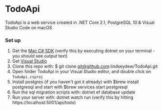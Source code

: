 ﻿# TodoApi
TodoApi is a web service created in .NET Core 2.1, PostgreSQL 10 &amp; Visual Studio Code on macOS

### Set up

1. Get the [Mac C# SDK](https://www.microsoft.com/net/download)
    (verify this by executing dotnet on your terminal - you should see output text)
2. Get [Visual Studio](https://visualstudio.microsoft.com/)
3. Clone this repo with: 
    $ git clone git@github.com:lindseydew/TodoApi.git
4. Open folder TodoApi in your Visual Studio editor, and double click on `TodoApi.csproj`
5. Install postgres (if you haven't got it already) with 
    $brew install postgresql and start with
    $brew services start postgresql
6. Run the sql migration scripts with:
    dotnet ef database update    
7. Run your server with: 
   dotnet watch run
    (verify this by hitting https://localhost:5001/api/todo)


